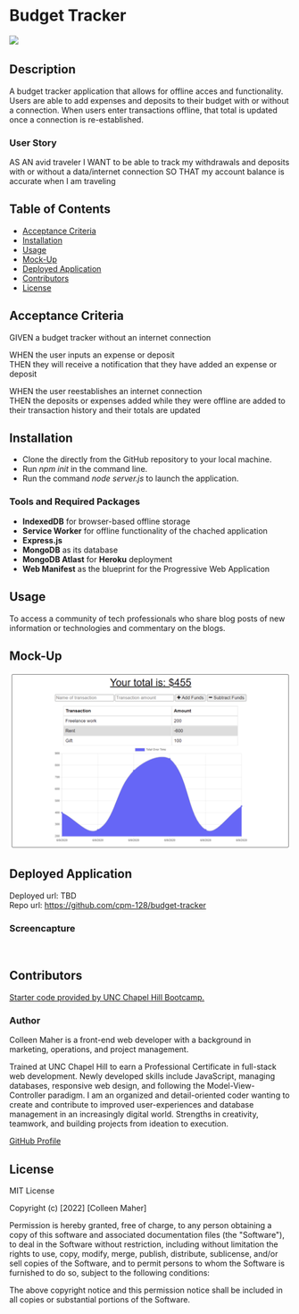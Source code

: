 # Budget Tracker
<a href="#license"><img src="https://img.shields.io/badge/license-mit-informational"></img></a>

## Description
A budget tracker application that allows for offline acces and functionality. Users are able to add expenses and deposits to their budget with or without a connection. When users enter transactions offline, that total is updated once a connection is re-established.

### User Story
AS AN avid traveler
I WANT to be able to track my withdrawals and deposits with or without a data/internet connection
SO THAT my account balance is accurate when I am traveling

## Table of Contents
- <a href="#acceptance-criteria">Acceptance Criteria</a>
- <a href="#installation">Installation</a>
- <a href="#usage">Usage</a>
- <a href="#mock-up">Mock-Up</a>
- <a href="#deployed-application">Deployed Application</a>
- <a href="contributors">Contributors</a>
- <a href="#license">License</a>


## Acceptance Criteria
GIVEN a budget tracker without an internet connection

WHEN the user inputs an expense or deposit<br>
THEN they will receive a notification that they have added an expense or deposit

WHEN the user reestablishes an internet connection<br>
THEN the deposits or expenses added while they were offline are added to their transaction history and their totals are updated

## Installation
- Clone the directly from the GitHub repository to your local machine.
- Run _npm init_ in the command line.
- Run the command _node server.js_ to launch the application.

### Tools and Required Packages
- **IndexedDB** for browser-based offline storage
- **Service Worker** for offline functionality of the chached application
- **Express.js**
- **MongoDB** as its database
- **MongoDB Atlast** for **Heroku** deployment
- **Web Manifest** as the blueprint for the Progressive Web Application

## Usage
To access a community of tech professionals who share blog posts of new information or technologies and commentary on the blogs.

## Mock-Up
<img src="./images/mockup/application.png">

## Deployed Application
Deployed url: TBD<br>
Repo url: https://github.com/cpm-128/budget-tracker

### Screencapture
<img src="">

## Contributors
<a href="https://github.com/coding-boot-camp/symmetrical-bassoon" target="_blank">Starter code provided by UNC Chapel Hill Bootcamp.</a>

### Author
Colleen Maher is a front-end web developer with a background in marketing, operations, and project management.

Trained at UNC Chapel Hill to earn a Professional Certificate in full-stack web development. Newly developed skills include JavaScript, managing databases, responsive web design, and following the Model-View-Controller paradigm. I am an organized and detail-oriented coder wanting to create and contribute to improved user-experiences and database management in an increasingly digital world. Strengths in creativity, teamwork, and building projects from ideation to execution.

<a href="https://gist.github.com/cpm-128" target="_blank">GitHub Profile</a>
## License
MIT License

Copyright (c) [2022] [Colleen Maher]

Permission is hereby granted, free of charge, to any person obtaining a copy
of this software and associated documentation files (the "Software"), to deal
in the Software without restriction, including without limitation the rights
to use, copy, modify, merge, publish, distribute, sublicense, and/or sell
copies of the Software, and to permit persons to whom the Software is
furnished to do so, subject to the following conditions:

The above copyright notice and this permission notice shall be included in all
copies or substantial portions of the Software.